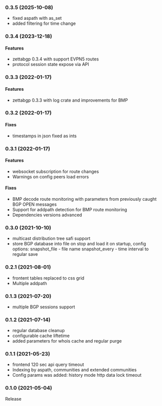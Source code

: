 ### 0.3.5 (2025-10-08)
* fixed aspath with as_set
* added filtering for time change

### 0.3.4 (2023-12-18)

#### Features
* zettabgp 0.3.4 with support EVPN5 routes
* protocol session state expose via API

### 0.3.3 (2022-01-17)

#### Features
* zettabgp 0.3.3 with log crate and improvements for BMP

### 0.3.2 (2022-01-17)

#### Fixes
* timestamps in json fixed as ints

### 0.3.1 (2022-01-17)

#### Features
* websocket subscription for route changes
* Warnings on config peers load errors

#### Fixes
* BMP decode route monitoring with parameters from previously caught BGP OPEN messages
* Support for addpath detection for BMP route monitoring
* Dependencies versions advanced

### 0.3.0 (2021-10-10)

* multicast distribution tree safi support
* store BGP database into file on stop and load it on startup, config options:
   snapshot_file - file name
   snapshot_every - time interval to regular save

### 0.2.1 (2021-08-01)

* frontent tables replaced to css grid
* Multiple addpath 

### 0.1.3 (2021-07-20)

* multiple BGP sessions support

### 0.1.2 (2021-07-14)

* regular database cleanup
* configurable cache liftetime
* added parameters for whois cache and regular purge

### 0.1.1 (2021-05-23)

* frontend 120 sec api query timeout
* Indexing by aspath, communities and extended communities
* Config params was added:
 history mode
 http data lock timeout


### 0.1.0 (2021-05-04)

Release


